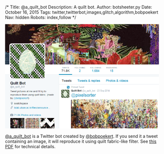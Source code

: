 /*
Title: @a_quilt_bot
Description: A quilt bot.
Author: botsheeter.py
Date: October 16, 2015
Tags: twitter,twitterbot,images,glitch,algorithm,bobpoekert
Nav: hidden
Robots: index,follow
*/

[![](/content/bots/twitterbots/images/a_quilt_bot.png)](https://twitter.com/a_quilt_bot)

[@a_quilt_bot](https://twitter.com/a_quilt_bot) is a Twitter bot created by [@bobpoekert](https://twitter.com/bobpoekert). If you send it a tweet containing an image, it will reproduce it using quilt fabric-like filter. See [this PDF](http://www.cs.cornell.edu/~dph/papers/seg-ijcv.pdf) for technical details.
